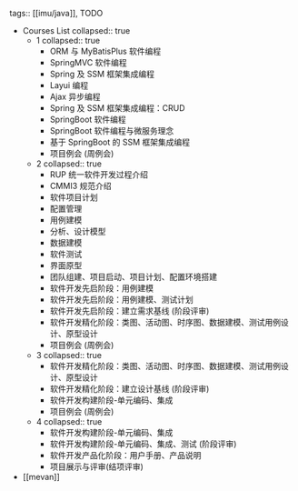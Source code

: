 tags:: [[imu/java]], TODO

- Courses List
  collapsed:: true
  - 1
    collapsed:: true
    - ORM 与 MyBatisPlus 软件编程
    - SpringMVC 软件编程
    - Spring 及 SSM 框架集成编程
    - Layui 编程
    - Ajax 异步编程
    - Spring 及 SSM 框架集成编程：CRUD
    - SpringBoot 软件编程
    - SpringBoot 软件编程与微服务理念
    - 基于 SpringBoot 的 SSM 框架集成编程
    - 项目例会 (周例会)
  - 2
    collapsed:: true
    - RUP 统一软件开发过程介绍
    - CMMI3 规范介绍
    - 软件项目计划
    - 配置管理
    - 用例建模
    - 分析、设计模型
    - 数据建模
    - 软件测试
    - 界面原型
    - 团队组建、项目启动、项目计划、配置环境搭建
    - 软件开发先启阶段：用例建模
    - 软件开发先启阶段：用例建模、测试计划
    - 软件开发先启阶段：建立需求基线 (阶段评审)
    - 软件开发精化阶段：类图、活动图、时序图、数据建模、测试用例设计、原型设计
    - 项目例会 (周例会)
  - 3
    collapsed:: true
    - 软件开发精化阶段：类图、活动图、时序图、数据建模、测试用例设计、原型设计
    - 软件开发精化阶段：建立设计基线 (阶段评审)
    - 软件开发构建阶段-单元编码、集成
    - 项目例会 (周例会)
  - 4
    collapsed:: true
    - 软件开发构建阶段-单元编码、集成
    - 软件开发构建阶段-单元编码、集成、测试 (阶段评审)
    - 软件开发产品化阶段：用户手册、产品说明
    - 项目展示与评审(结项评审)
- [[mevan]]